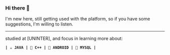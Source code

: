 ### Hi there 👋
 
 I'm new here, still getting used with the platform, so if you have some suggestions, I'm willing to listen.

***
 studied at [UNINTER], and focus in learning more about:

**``
| ☕️ JAVA
| 👾 C++
| 📱 ANDROID
| 🐬 MYSQL |
``**



 
